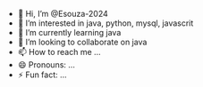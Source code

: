 - 👋 Hi, I’m @Esouza-2024
- 👀 I’m interested in java, python, mysql, javascrit
- 🌱 I’m currently learning java
- 💞️ I’m looking to collaborate on java
- 📫 How to reach me ...
- 😄 Pronouns: ...
- ⚡ Fun fact: ...

<!---
Esouza-2024/Esouza-2024 is a ✨ special ✨ repository because its `README.md` (this file) appears on your GitHub profile.
You can click the Preview link to take a look at your changes.
--->
